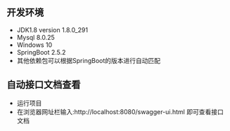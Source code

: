 

## 开发环境

- JDK1.8 version 1.8.0_291
- Mysql 8.0.25
- Windows 10
- SpringBoot 2.5.2
- 其他依赖包可以根据SpringBoot的版本进行自动匹配

## 自动接口文档查看

- 运行项目
- 在浏览器网址栏输入:http://localhost:8080/swagger-ui.html 即可查看接口文档

